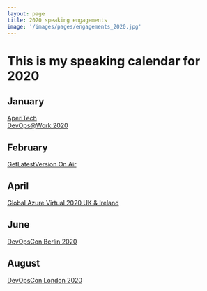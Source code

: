 ```yaml
---
layout: page
title: 2020 speaking engagements
image: '/images/pages/engagements_2020.jpg'
---
```


# This is my speaking calendar for 2020

January
---
[AperiTech](https://community.codemotion.com/domusdotnet/meetups/meetup-aperitech-roma-di-gennaio-di-domusdotnet)  
[DevOps@Work 2020](https://www.eventbrite.it/e/biglietti-devops-work-2020-81206162819)

February
---
[GetLatestVersion On Air](https://www.eventbrite.it/e/biglietti-getlatestversion-on-air-febbraio-2020-91018122655?ref=estw)

April
---
[Global Azure Virtual 2020 UK & Ireland](https://azureglobalbootcamp2020.azurewebsites.net/#modal-speaker-13)

June
---
[DevOpsCon Berlin 2020](https://devopscon.io/business-company-culture/transforming-the-impossible-a-successful-lean-story/)

August
---
[DevOpsCon London 2020](https://devopscon.io/business-company-culture/transforming-the-impossible-a-successful-lean-story/)